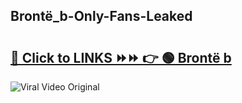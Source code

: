 
 ## Brontë_b-Only-Fans-Leaked

# <h2><a href="https://clipsfans.com/Brontë_b&ref=git">🔗 Click to LINKS ⏩⏩ 👉 🟢 Brontë b </a></h2>

<a href="https://clipsfans.com/Brontë_b&ref=git" rel="nofollow" data-target="animated-image.originalLink"><img src="https://i.ibb.co.com/xMMVF88/686577567.gif" alt="Viral Video Original" style="max-width: 100%; display: inline-block;" data-target="animated-image.originalImage"></a>
